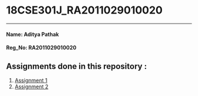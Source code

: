 # 18CSE301J_RA2011029010020
---
#### Name: Aditya Pathak
#### Reg_No: RA2011029010020

## Assignments done in this repository :

1. [Assignment 1][1]
2. [Assignment 2][2]

[1]:assignment01/
[2]:assignment02/index.html
